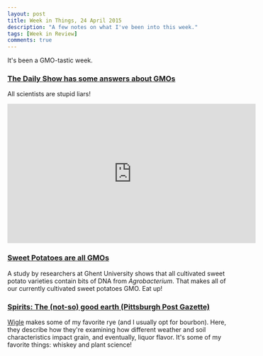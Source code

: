 ```yaml
---
layout: post
title: Week in Things, 24 April 2015
description: "A few notes on what I've been into this week."
tags: [Week in Review]
comments: true
---
```


It's been a GMO-tastic week.

### [The Daily Show has some answers about GMOs](https://www.youtube.com/watch?v=xZIJ0SkbOUI)

All scientists are stupid liars!

<iframe width="560" height="315" src="https://www.youtube.com/embed/xZIJ0SkbOUI" frameborder="0" allowfullscreen></iframe>

### [Sweet Potatoes are all GMOs](http://www.sciencedaily.com/releases/2015/04/150421084204.htm)

A study by researchers at Ghent University shows that all cultivated sweet potato varieties contain bits of DNA from *Agrobacterium*. That makes all of our currently cultivated sweet potatoes GMO. Eat up!

### [Spirits: The (not-so) good earth (Pittsburgh Post Gazette)](http://www.post-gazette.com/life/food/2015/04/22/Spirits-The-not-so-good-earth/stories/201504150001)

[Wigle](https://www.wiglewhiskey.com/) makes some of my favorite rye (and I usually opt for bourbon). Here, they describe how they're examining how different weather and soil characteristics impact grain, and eventually, liquor flavor. It's some of my favorite things: whiskey and plant science!